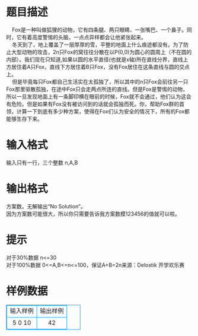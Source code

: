 # 

 
 # 题目描述 
&nbsp;&nbsp;&nbsp;&nbsp;Fox是一种叫做狐狸的动物，它有四条腿、两只眼睛、一张嘴巴、一个鼻子。同时，它有着高度警惕的头脑，一点点异样都会让他紧张起来。<BR>&nbsp;&nbsp;&nbsp;&nbsp;冬天到了，地上覆盖了一层厚厚的雪，平整的地面上什么痕迹都没有。为了防止大型动物的攻击，2n只Fox的窝往往分散在以P(0,0)为圆心的圆周上（不在圆的内部）。我们现在只知道,如果以圆的水平直径(也就是x轴)所在直线分界，直线上方居住着A只Fox，直线下方居住着B只Fox，没有Fox居住在这条直线与圆的交点上。<BR>&nbsp;&nbsp;&nbsp;&nbsp;但是毕竟每只Fox都自己生活实在太孤独了，所以其中的n只Fox会前往另一只Fox那里驱散孤独，在途中Fox只会走两点所连的直线。但是Fox是警惕的动物，所以一旦发现地面上有一条脚印横在眼前的时候，Fox就不会通过，他们认为这会有危险。但是如果有Fox没有被访问到的话就会孤独而死。你，帮助Fox群的首领，计算一下到底有多少种方案，使得在Fox们认为安全的情况下，所有的Fox都能够生存下来。 

 
 # 输入格式 
输入只有一行，三个整数&nbsp;n,A,B&nbsp; 

 
 # 输出格式 
方案数。无解输出“No&nbsp;Solution”。<BR>因为方案数可能很大，所以你只需要告诉我方案数模123456的值就可以啦。 

 
 # 提示 
对于30%数据		n&lt;=30<BR>对于100%数据	0&lt;=A,B&lt;=n&lt;=100，保证A+B=2n来源：Delostik	开学欢乐赛 
# 样例数据
<style>
        table,table tr th, table tr td { border:1px solid #0094ff; }
        table { width: 200px; min-height: 25px; line-height: 25px; text-align: center; border-collapse: collapse;}   
    </style>
<table>
	<tr>
		<td>输入样例</td>
		<td>输出样例</td>
	</tr>
<tr><td>5 0 10
</td><td>42
</td></tr></table>
